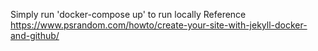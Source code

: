 Simply run 'docker-compose up' to run locally
Reference https://www.psrandom.com/howto/create-your-site-with-jekyll-docker-and-github/